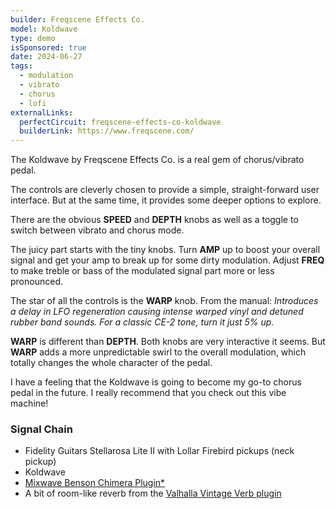 ```yaml
---
builder: Freqscene Effects Co.
model: Koldwave
type: demo
isSponsored: true
date: 2024-06-27
tags:
  - modulation
  - vibrato
  - chorus
  - lofi
externalLinks:
  perfectCircuit: freqscene-effects-co-koldwave
  builderLink: https://www.freqscene.com/
---
```


The Koldwave by Freqscene Effects Co. is a real gem of chorus/vibrato pedal.

The controls are cleverly chosen to provide a simple, straight-forward user interface. But at the same time, it provides some deeper options to explore.

There are the obvious **SPEED** and **DEPTH** knobs as well as a toggle to switch between vibrato and chorus mode.

The juicy part starts with the tiny knobs. Turn **AMP** up to boost your overall signal and get your amp to break up for some dirty modulation. Adjust **FREQ** to make treble or bass of the modulated signal part more or less pronounced.

The star of all the controls is the **WARP** knob. From the manual: _Introduces a delay in LFO regeneration causing intense warped vinyl and detuned rubber band sounds. For a classic CE-2 tone, turn it just 5% up._

**WARP** is different than **DEPTH**. Both knobs are very interactive it seems. But **WARP** adds a more unpredictable swirl to the overall modulation, which totally changes the whole character of the pedal.

I have a feeling that the Koldwave is going to become my go-to chorus pedal in the future. I really recommend that you check out this vibe machine!

### Signal Chain

- Fidelity Guitars Stellarosa Lite II with Lollar Firebird pickups (neck pickup)
- Koldwave
- [Mixwave Benson Chimera Plugin\*](https://sweetwater.sjv.io/B0N2PL)
- A bit of room-like reverb from the [Valhalla Vintage Verb plugin](https://valhalladsp.com/shop/reverb/valhalla-vintage-verb/)
